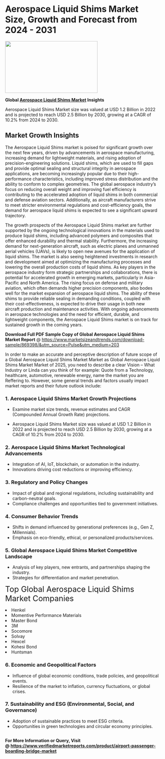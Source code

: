 <H1>Aerospace Liquid Shims Market Size, Growth and Forecast from 2024 - 2031</H1><img class="aligncenter size-medium wp-image-584254" src="https://thirdeyenews.in/wp-content/uploads/2024/09/Global-Market-Research-300x168.jpeg" alt="" width="300" height="168" /><p><strong>Global&nbsp;<a href="https://www.marketsizeandtrends.com/download-sample/869398/&amp;utm_source=Pulse&amp;utm_medium=203">Aerospace Liquid Shims Market</a> Insights</strong></p><p>Aerospace Liquid Shims Market size was valued at USD 1.2 Billion in 2022 and is projected to reach USD 2.5 Billion by 2030, growing at a CAGR of 10.2% from 2024 to 2030.</p><p><h2>Market Growth Insights</h2> <p>The Aerospace Liquid Shims market is poised for significant growth over the next few years, driven by advancements in aerospace manufacturing, increasing demand for lightweight materials, and rising adoption of precision-engineering solutions. Liquid shims, which are used to fill gaps and provide optimal sealing and structural integrity in aerospace applications, are becoming increasingly popular due to their high-performance characteristics, including improved stress distribution and the ability to conform to complex geometries. The global aerospace industry’s focus on reducing overall weight and improving fuel efficiency is contributing to the accelerated adoption of liquid shims in both commercial and defense aviation sectors. Additionally, as aircraft manufacturers strive to meet stricter environmental regulations and cost-efficiency goals, the demand for aerospace liquid shims is expected to see a significant upward trajectory. </p> <p>The growth prospects of the Aerospace Liquid Shims market are further supported by the ongoing technological innovations in the materials used to produce liquid shims, including advanced polymers and composites that offer enhanced durability and thermal stability. Furthermore, the increasing demand for next-generation aircraft, such as electric planes and unmanned aerial vehicles (UAVs), is likely to open new avenues for the application of liquid shims. The market is also seeing heightened investments in research and development aimed at optimizing the manufacturing processes and lowering the overall production costs of liquid shims. As key players in the aerospace industry form strategic partnerships and collaborations, there is potential for accelerated growth in emerging markets, particularly in Asia-Pacific and North America. The rising focus on defense and military aviation, which often demands higher precision components, also bodes well for the market expansion of aerospace liquid shims. The ability of these shims to provide reliable sealing in demanding conditions, coupled with their cost-effectiveness, is expected to drive their usage in both new aircraft production and maintenance activities. With ongoing advancements in aerospace technologies and the need for efficient, durable, and lightweight components, the Aerospace Liquid Shims market is on track for sustained growth in the coming years. </p><p><span class=""><strong>Download Full PDF Sample Copy of Global Aerospace Liquid Shims Market Report</strong> @ <a href="https://www.marketsizeandtrends.com/download-sample/869398/&amp;utm_source=Pulse&amp;utm_medium=203" target="_blank">https://www.marketsizeandtrends.com/download-sample/869398/&amp;utm_source=Pulse&amp;utm_medium=203</a></span></p><p>In order to make an accurate and perceptive description of future scope of a Global&nbsp;Aerospace Liquid Shims Market Market as Global&nbsp;Aerospace Liquid Shims Market Market of 2025, you need to describe a clear Vision &ndash; What Industry or Linda can you think of for example: Quote from a Technology, healthcare, automotive, renewable energy, name the market you are Reffering to. However, some general trends and factors usually impact market reports and their future outlook include:</p><h3>1.&nbsp;<strong>Aerospace Liquid Shims Market Growth Projections</strong></h3><ul><li>Examine market size trends, revenue estimates and CAGR (Compounded Annual Growth Rate) projections.</li><li><p>Aerospace Liquid Shims Market size was valued at USD 1.2 Billion in 2022 and is projected to reach USD 2.5 Billion by 2030, growing at a CAGR of 10.2% from 2024 to 2030.</p></li></ul><h3>2.&nbsp;<strong>Aerospace Liquid Shims Market Technological Advancements</strong></h3><ul><li>Integration of AI, IoT, blockchain, or automation in the industry.</li><li>Innovations driving cost reductions or improving efficiency.</li></ul><h3>3.&nbsp;<strong>Regulatory and Policy Changes</strong></h3><ul><li>Impact of global and regional regulations, including sustainability and carbon-neutral goals.</li><li>Compliance challenges and opportunities tied to government initiatives.</li></ul><h3>4.&nbsp;<strong>Consumer Behavior Trends</strong></h3><ul><li>Shifts in demand influenced by generational preferences (e.g., Gen Z, Millennials).</li><li>Emphasis on eco-friendly, ethical, or personalized products/services.</li></ul><h3>5.&nbsp;<strong>Global Aerospace Liquid Shims Market Competitive Landscape</strong></h3><ul><li>Analysis of key players, new entrants, and partnerships shaping the industry.</li><li>Strategies for differentiation and market penetration.</li></ul><p data-pm-slice="1 1 []"><span style="color: inherit; font-family: inherit; font-size: 25px;">Top Global Aerospace Liquid Shims Market Companies</span></p><div class="" data-test-id=""><p><li>Henkel</li><li> Momentive Performance Materials</li><li> Master Bond</li><li> 3M</li><li> Socomore</li><li> Solvay</li><li> Hexcel</li><li> Kohesi Bond</li><li> Huntsman</li></p></div><h3>6.&nbsp;<strong>Economic and Geopolitical Factors</strong></h3><ul><li>Influence of global economic conditions, trade policies, and geopolitical events.</li><li>Resilience of the market to inflation, currency fluctuations, or global crises.</li></ul><h3>7.&nbsp;<strong>Sustainability and ESG (Environmental, Social, and Governance)</strong></h3><ul><li>Adoption of sustainable practices to meet ESG criteria.</li><li>Opportunities in green technologies and circular economy principles.</li></ul><h2><strong style="font-size: 14px;">For More Information or Query, Visit @&nbsp;</strong><a style="background-color: #ffffff; font-size: 14px;" href="https://www.marketsizeandtrends.com/report/aerospace-liquid-shims-market/" target="_blank">https://www.verifiedmarketreports.com/product/airport-passenger-boarding-bridge-market</a></h2>
